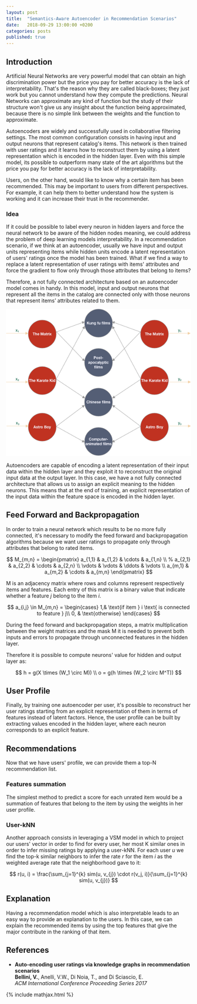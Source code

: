 ```yaml
---
layout: post
title:  "Semantics-Aware Autoencoder in Recommendation Scenarios"
date:   2018-09-29 13:00:00 +0200
categories: posts
published: true
---
```


## Introduction

Artificial Neural Networks are very powerful model that can obtain an high discrimination power but the price you pay for better accuracy is the lack of interpretability. That's the reason why they are called black-boxes; they just work but you cannot understand how they compute the predictions. Neural Networks can approximate any kind of function but the study of their structure won't give us any insight about the function being approximated, because there is no simple link between the weights and the function to approximate.

Autoencoders are widely and successfully used in collaborative filtering settings. The most common configuration consists in having input and output neurons that represent catalog's items. This network is then trained with user ratings and it learns how to reconstruct them by using a latent representation which is encoded in the hidden layer. Even with this simple model, its possible to outperform many state of the art algorithms but the price you pay for better accuracy is the lack of interpretability.

Users, on the other hand, would like to know why a certain item has been recommended. This may be important to users from different perspectives. For example, it can help them to better understand how the system is working and it can increase their trust in the recommender.

### Idea

If it could be possible to label every neuron in hidden layers and force the neural network to be aware of the hidden nodes meaning, we could address the problem of deep learning models interpretability. In a recommendation scenario, if we think at an autoencoder, usually we have input and output units representing items while hidden units encode a latent representation of users' ratings once the model has been trained. What if we find a way to replace a latent representation of user ratings with items' attributes and force the gradient to flow only through those attributes that belong to items?

Therefore, a not fully connected architecture based on an autoencoder model comes in handy. In this model, input and output neurons that represent all the items in the catalog are connected only with those neurons that represent items’ attributes related to them.

![SEMAUTO](/assets/2018-09-29/semauto.png)

Autoencoders are capable of encoding a latent representation of their input data within the hidden layer and they exploit it to reconstruct the original input data at the output layer. In this case, we have a not fully connected architecture that allows us to assign an explicit meaning to the hidden neurons. This means that at the end of training, an explicit representation of the input data within the feature space is encoded in the hidden layer.

## Feed Forward and Backpropagation

In order to train a neural network which results to be no more fully connected, it's necessary to modify the feed forward and backpropagation algorithms because we want user ratings to propagate only through attributes that belong to rated items.

$$
M_{m,n} = \begin{pmatrix}
a_{1,1} & a_{1,2} & \cdots & a_{1,n} \\
%	a_{2,1} & a_{2,2} & \cdots & a_{2,n} \\
\vdots  & \vdots  & \ddots & \vdots  \\
a_{m,1} & a_{m,2} & \cdots & a_{m,n} 
\end{pmatrix}
$$

M is an adjacency matrix where rows and columns represent respectively items and features. Each entry of this matrix is a binary value that indicate whether a feature _j_ belong to the item _i_.

$$
a_{i,j} \in M_{m,n} = 
\begin{cases}
1,& \text{if  item } i  \text{ is connected to feature } j\\
0,              & \text{otherwise}
\end{cases}
$$

During the feed forward and backpropagation steps, a matrix multiplication between the weight matrices and the mask M it is needed to prevent both inputs and errors to propagate through unconnected features in the hidden layer.

Therefore it is possible to compute neurons' value for hidden and output layer as:

$$
h =  g(X \times (W_1 \circ M))
\\
o = g(h \times (W_2 \circ M^T))
$$

## User Profile

Finally, by training one autoencoder per user, it's possible to reconstruct her user ratings starting from an explicit representation of them in terms of features instead of latent factors. Hence, the user profile can be built by extracting values encoded in the hidden layer, where each neuron corresponds to an explicit feature.


## Recommendations

Now that we have users' profile, we can provide them a top-N recommendation list.

### Features summation
The simplest method to predict a score for each unrated item would be a summation of features that belong to the item by using the weights in her user profile.

### User-kNN
Another approach consists in leveraging a VSM model in which to project our users' vector in order to find for every user, her most K similar ones in order to infer missing ratings by applying a user-kNN. For each user _u_ we find the top-k similar neighbors to infer the rate _r_ for the item _i_ as the weighted average rate that the neighborhood gave to it:

$$
r(u, i) = \frac{\sum_{j=1}^{k} sim(u, v_{j}) \cdot r(v_j, i)}{\sum_{j=1}^{k} sim(u, v_{j})}
$$

## Explanation
Having a recommendation model which is also interpretable leads to an easy way to provide an explanation to the users. In this case, we can explain the recommended items by using the top features that give the major contribute in the ranking of that item.

## References
- **Auto-encoding user ratings via knowledge graphs in recommendation scenarios**
  <br>**Bellini, V.**, Anelli, V.W., Di Noia, T., and Di Sciascio, E.
  <br>_ACM International Conference Proceeding Series 2017_

{% include mathjax.html %}

